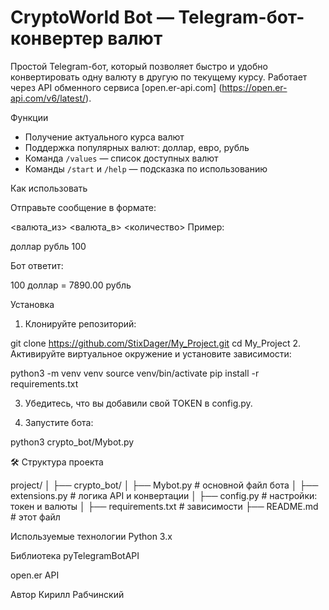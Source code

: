 # CryptoWorld Bot — Telegram-бот-конвертер валют

Простой Telegram-бот, который позволяет быстро и удобно конвертировать одну валюту в другую по текущему курсу. Работает через API обменного сервиса
[open.er-api.com] 
(https://open.er-api.com/v6/latest/).

Функции

- Получение актуального курса валют
- Поддержка популярных валют: доллар, евро, рубль
- Команда `/values` — список доступных валют
- Команды `/start` и `/help` — подсказка по использованию

Как использовать

Отправьте сообщение в формате:

<валюта_из> <валюта_в> <количество>
Пример:

доллар рубль 100

Бот ответит:

100 доллар = 7890.00 рубль

Установка 

1. Клонируйте репозиторий:

git clone https://github.com/StixDager/My_Project.git
cd My_Project
2. Активируйте виртуальное окружение и установите зависимости:

python3 -m venv venv
source venv/bin/activate
pip install -r requirements.txt

3. Убедитесь, что вы добавили свой TOKEN в config.py.

4. Запустите бота:

python3 crypto_bot/Mybot.py

🛠️ Структура проекта

project/
│
├── crypto_bot/
│   ├── Mybot.py           # основной файл бота
│   ├── extensions.py      # логика API и конвертации
│   ├── config.py          # настройки: токен и валюты
│
├── requirements.txt       # зависимости
├── README.md              # этот файл

Используемые технологии
Python 3.x

Библиотека pyTelegramBotAPI

open.er API

Автор
Кирилл Рабчинский
